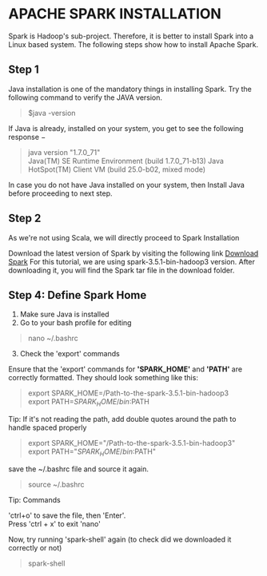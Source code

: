 # APACHE SPARK INSTALLATION

Spark is Hadoop's sub-project. Therefore, it is better to install Spark into a Linux based system. The following steps show how to install Apache Spark.

## Step 1

Java installation is one of the mandatory things in installing Spark. Try the following command to verify the JAVA version.

> $java -version

If Java is already, installed on your system, you get to see the following response −

>java version "1.7.0_71"   
Java(TM) SE Runtime Environment (build 1.7.0_71-b13)
Java HotSpot(TM) Client VM (build 25.0-b02, mixed mode)  

In case you do not have Java installed on your system, then Install Java before proceeding to next step.

## Step 2

As we're not using Scala, we will directly proceed to Spark Installation

Download the latest version of Spark by visiting the following link [Download Spark](https://spark.apache.org/downloads.html) For this tutorial, we are using spark-3.5.1-bin-hadoop3 version. After downloading it, you will find the Spark tar file in the download folder.

## Step 4: Define Spark Home

1. Make sure Java is installed
2. Go to your bash profile for editing

>nano ~/.bashrc

3. Check the 'export' commands

Ensure that the 'export' commands for **'SPARK_HOME'** and **'PATH'** are correctly formatted. They should look something like this:

>export SPARK_HOME=/Path-to-the-spark-3.5.1-bin-hadoop3  
export PATH=$SPARK_HOME/bin:$PATH

Tip: If it's not reading the path, add double quotes around the path to handle spaced properly

>export SPARK_HOME="/Path-to-the-spark-3.5.1-bin-hadoop3"  
export PATH="$SPARK_HOME/bin:$PATH"

save the ~/.bashrc file and source it again.

> source ~/.bashrc

Tip: Commands

'ctrl+o' to save the file, then 'Enter'.  
Press 'ctrl + x' to exit 'nano'

Now, try running 'spark-shell' again (to check did we downloaded it correctly or not)

> spark-shell